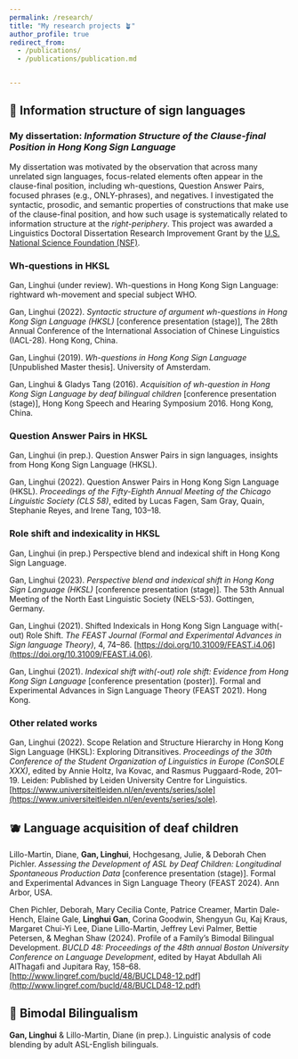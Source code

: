 ```yaml
---
permalink: /research/
title: "My research projects 🪴"
author_profile: true
redirect_from: 
  - /publications/
  - /publications/publication.md


---
```


## 🥝 Information structure of sign languages 
### My dissertation: *Information Structure of the Clause-final Position in Hong Kong Sign Language* 

My dissertation was motivated by the observation that across many unrelated sign languages, focus-related elements often appear in the clause-final position, including wh-questions, Question Answer Pairs, focused phrases (e.g., ONLY-phrases), and negatives. I investigated the syntactic, prosodic, and semantic properties of constructions that make use of the clause-final position, and how such usage is systematically related to information structure at the *right-periphery*. This project was awarded a Linguistics Doctoral Dissertation Research Improvement Grant by the [U.S. National Science Foundation (NSF)](https://www.nsf.gov/funding/opportunities/ling-ddri-linguistics-program-doctoral-dissertation-research).

### Wh-questions in HKSL
Gan, Linghui (under review). Wh-questions in Hong Kong Sign Language: rightward wh-movement and special subject WHO. 

 Gan, Linghui (2022). *Syntactic structure of argument wh-questions in Hong Kong Sign Language (HKSL)* [conference presentation (stage)], The 28th Annual Conference of the International Association of Chinese Linguistics (IACL-28). Hong Kong, China.  

 Gan, Linghui (2019). *Wh-questions in Hong Kong Sign Language* [Unpublished Master thesis]. University of Amsterdam.  

 Gan, Linghui & Gladys Tang (2016). *Acquisition of wh-question in Hong Kong Sign Language by deaf bilingual children* [conference presentation (stage)], Hong Kong Speech and Hearing Symposium 2016. Hong Kong, China.  

### Question Answer Pairs in HKSL
Gan, Linghui (in prep.). Question Answer Pairs in sign languages, insights from Hong Kong Sign Language (HKSL). 

Gan, Linghui (2022). Question Answer Pairs in Hong Kong Sign Language (HKSL). *Proceedings of the Fifty-Eighth Annual Meeting of the Chicago Linguistic Society (CLS 58)*, edited by Lucas Fagen, Sam Gray, Quain, Stephanie Reyes, and Irene Tang, 103–18.


### Role shift and indexicality in HKSL 
 Gan, Linghui (in prep.) Perspective blend and indexical shift in Hong Kong Sign Language.
 
  Gan, Linghui (2023). *Perspective blend and indexical shift in Hong Kong Sign Language (HKSL)* [conference presentation (stage)]. The 53th Annual Meeting of the North East Linguistic Society (NELS-53). Gottingen, Germany.  

  Gan, Linghui (2021). Shifted Indexicals in Hong Kong Sign Language with(-out) Role Shift. *The FEAST Journal (Formal and Experimental Advances in Sign language Theory)*, 4, 74–86.
[https://doi.org/10.31009/FEAST.i4.06](https://doi.org/10.31009/FEAST.i4.06). 

  Gan, Linghui (2021). *Indexical shift with(-out) role shift: Evidence from Hong Kong Sign Language* [conference presentation (poster)]. Formal
and Experimental Advances in Sign Language Theory (FEAST 2021). Hong Kong.  

### Other related works
Gan, Linghui (2022). Scope Relation and Structure Hierarchy in Hong Kong Sign Language (HKSL): Exploring Ditransitives. *Proceedings of the 30th Conference of the Student Organization of Linguistics in Europe (ConSOLE XXX)*, edited by Annie Holtz, Iva Kovac, and Rasmus Puggaard-Rode, 201–19. Leiden: Published by Leiden University Centre for Linguistics. [https://www.universiteitleiden.nl/en/events/series/sole](https://www.universiteitleiden.nl/en/events/series/sole).


## 🫐 Language acquisition of deaf children 
Lillo-Martin, Diane, **Gan, Linghui**, Hochgesang, Julie, & Deborah Chen Pichler. *Assessing the Development of ASL by Deaf Children: Longitudinal Spontaneous Production Data* [conference presentation (stage)]. Formal and Experimental Advances in Sign Language Theory (FEAST 2024). Ann Arbor, USA.

Chen Pichler, Deborah, Mary Cecilia Conte, Patrice Creamer, Martin Dale-Hench, Elaine Gale, **Linghui Gan**, Corina Goodwin, Shengyun Gu, Kaj Kraus, Margaret Chui-Yi Lee, Diane Lillo-Martin, Jeffrey Levi Palmer, Bettie Petersen, & Meghan Shaw (2024). Profile of a Family’s Bimodal Bilingual Development. *BUCLD 48: Proceedings of the 48th annual Boston University Conference on Language Development*, edited by Hayat Abdullah Ali AlThagafi and Jupitara Ray, 158–68. [http://www.lingref.com/bucld/48/BUCLD48-12.pdf](http://www.lingref.com/bucld/48/BUCLD48-12.pdf)

## 🍈 Bimodal Bilingualism
**Gan, Linghui** & Lillo-Martin, Diane (in prep.). Linguistic analysis of code blending by adult ASL-English bilinguals.  
